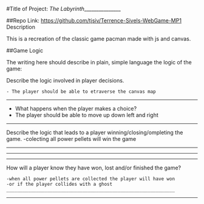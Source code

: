#Title of Project:  _The Labyrinth________________

##Repo Link: https://github.com/tjsiv/Terrence-Sivels-WebGame-MP1
Description

This is a recreation of the classic game pacman made with js and canvas.

##Game Logic

The writing here should describe in plain, simple language the logic of the game:


Describe the logic involved in player decisions.
 	
	- The player should be able to etraverse the canvas map

______________________________________________________________

- What happens when the player makes a choice?
- The player should be able to move up down left and right
______________________________________________________________


Describe the logic that leads to a player winning/closing/ompleting the game.
-colecting all power pellets will win the game
______________________________________________________________

______________________________________________________________

______________________________________________________________


How will a player know they have won, lost and/or finished the game?


	-when all power pellets are collected the player will have won
	-or if the player collides with a ghost
	______________________________________________________________

______________________________________________________________




